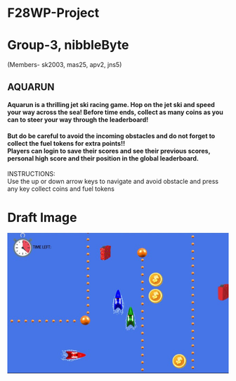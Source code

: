 # F28WP-Project
# Group-3, nibbleByte 
(Members- sk2003, mas25, apv2, jns5)
<h2><strong>AQUARUN</strong></h2>

<h4>Aquarun is a thrilling jet ski racing game. Hop on the jet ski and speed your way across the sea! Before time ends, collect as many coins as you can to steer your way through the leaderboard! <br>
</h4> <h4>
But do be careful to avoid the incoming obstacles and do not forget to collect the fuel tokens for extra points!! <br>
Players can login to save their scores and see their previous scores, personal high score and their position in the global leaderboard.
</h4>
INSTRUCTIONS: <br>
 Use the up or down arrow keys to navigate and avoid obstacle and press any key collect coins and fuel tokens

# Draft Image
![alt text](https://github.com/F28WP-Dubai-nibbleByte/F28WP-project/blob/master/PROJECT-1.jpg?raw=true)
